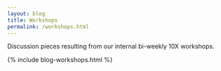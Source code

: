 ```yaml
---
layout: blog
title: Workshops
permalink: /workshops.html
---
```


Discussion pieces resulting from our internal bi-weekly 10X workshops.

{% include blog-workshops.html %}
